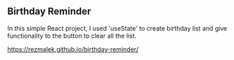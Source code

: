 ## Birthday Reminder

In this simple React project, I used 'useState' to create birthday list and give functionality to the button to clear all the list. 

https://rezmalek.github.io/birthday-reminder/

